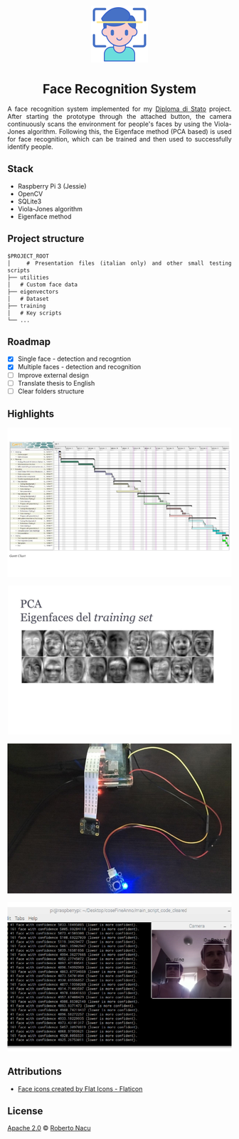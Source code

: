 <div align="center">

<img src="/Utilities/logo.png" alt="logo" width="128"/>

</div>

<h1 align="center">Face Recognition System</h1>

<div align="justify">

A face recognition system implemented for my [Diploma di Stato](https://qips.ucas.com/qip/italy-diploma-di-esame-di-stato-conclusivo-dei-corsi-di-istruzione-secondaria-superiore) project. After starting the prototype through the attached button, the camera continuously scans the environment for people's faces by using the Viola-Jones algorithm. Following this, the Eigenface method (PCA based) is used for face recognition, which can be trained and then used to successfully identify people.

## Stack

- Raspberry Pi 3 (Jessie)
- OpenCV
- SQLite3
- Viola-Jones algorithm
- Eigenface method

## Project structure

```
$PROJECT_ROOT
│   # Presentation files (italian only) and other small testing scripts
├── utilities
│   # Custom face data
├── eigenvectors
│   # Dataset
├── training
│   # Key scripts
└── ...
```

## Roadmap

- [x] Single face - detection and recogntion
- [x] Multiple faces - detection and recognition
- [ ] Improve external design
- [ ] Translate thesis to English
- [ ] Clear folders structure

## Highlights

  <div align="center">
    <img src="/Utilities/screenshots/schedule.jpg" alt="gantt chart"/>
    <br/>
    <br/>
    <img src="/Utilities/screenshots/pca.jpg" alt="pca"/>
    <br/>
    <br/>
    <img src="/Utilities/screenshots/raspberry_pi.jpg" alt="prototype"/>
    <br/>
    <br/>
    <img src="/Utilities/screenshots/analysis.jpg" alt="analysis"/>
  </div>

## Attributions

- <a href="https://www.flaticon.com/free-icons/face" title="face icons">Face icons created by Flat Icons - Flaticon</a>

## License

[Apache 2.0](https://github.com/1391819/face_recognition/blob/master/License.txt) © [Roberto Nacu](https://github.com/1391819)

</div>
